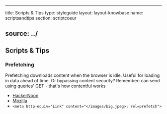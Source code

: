 
---
title: Scripts & Tips
type: styleguide
layout: layout-knowbase
name: scriptsandtips
section: scriptcoeur
<!-- status: --draft -->
source: ../
---

<main markdown="1">

## Scripts & Tips


### Prefetching

Prefetching downloads content when the browser is idle. Useful for loading in data ahead of time. Or bypassing content security? Remember: can send using queries' GET - that's how contentful works 
- [HackerNoon](https://hackernoon.com/im-harvesting-credit-card-numbers-and-passwords-from-your-site-here-s-how-9a8cb347c5b5)
- [Mozilla](https://developer.mozilla.org/en-US/docs/Web/HTTP/Link_prefetching_FAQ) 
- `<meta http-equiv="Link" content="</images/big.jpeg>; rel=prefetch">`


</main>